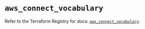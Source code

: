 # `aws_connect_vocabulary`

Refer to the Terraform Registry for docs: [`aws_connect_vocabulary`](https://registry.terraform.io/providers/hashicorp/aws/5.56.1/docs/resources/connect_vocabulary).

